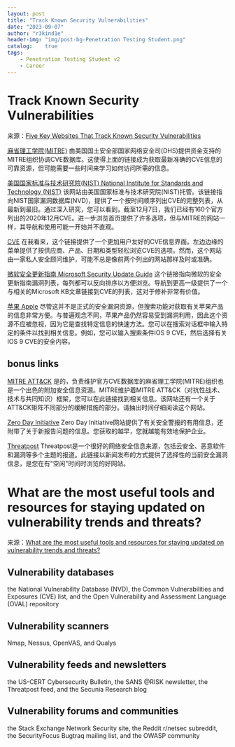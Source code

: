 ```yaml
---
layout: post
title: "Track Known Security Vulnerabilities"
date: "2023-09-07"
author: "r3kind1e"
header-img: "img/post-bg-Penetration Testing Student.png"
catalog:    true
tags: 
    - Penetration Testing Student v2
    - Career
---
```


# Track Known Security Vulnerabilities
来源：[Five Key Websites That Track Known Security Vulnerabilities](https://www.hcltech.com/blogs/five-key-websites-track-known-security-vulnerabilities)

[麻省理工学院(MITRE)](https://cve.mitre.org/)
由美国国土安全部国家网络安全司(DHS)提供资金支持的MITRE组织协调CVE数据库。这使得上面的链接成为获取最新准确的CVE信息的可靠资源，但可能需要一些时间来学习如何访问所需的信息。

[美国国家标准与技术研究院(NIST) National Institute for Standards and Technology (NIST)](https://nvd.nist.gov/vuln/full-listing)
该网站由美国国家标准与技术研究院(NIST)托管。该链接指向NIST国家漏洞数据库(NVD)，提供了一个按时间顺序列出CVE的完整列表，从最新到最旧。通过深入研究，您可以看到，截至12月7日，我们已经有160个官方列出的2020年12月CVE。进一步浏览首页提供了许多选项，但与MITRE的网站一样，其导航和使用可能一开始并不直观。

[CVE](https://www.cvedetails.com/index.php)
在我看来，这个链接提供了一个更加用户友好的CVE信息界面。左边边缘的菜单提供了按供应商、产品、日期和类型轻松浏览CVE的选项。然而，这个网站由一家私人安全顾问维护，可能不总是像前两个列出的网站那样及时或准确。

[微软安全更新指南 Microsoft Security Update Guide](https://msrc.microsoft.com/update-guide/vulnerability)
这个链接指向微软的安全更新指南漏洞列表，每列都可以反向排序以方便浏览。导航到更高一级提供了一个与相关的Microsoft KB文章链接到CVE的列表，这对于修补非常有价值。

[苹果 Apple](https://support.apple.com/)
尽管这并不是正式的安全漏洞资源，但搜索功能对获取有关苹果产品的信息非常方便。与普遍观念不同，苹果产品仍然容易受到漏洞利用，因此这个资源不应被忽视，因为它是查找特定信息的快速方法。您可以在搜索对话框中输入特定的条件以找到相关信息。例如，您可以输入搜索条件IOS 9 CVE，然后选择有关IOS 9 CVE的安全内容。

## bonus links
[MITRE ATT&CK](https://attack.mitre.org/)
是的，负责维护官方CVE数据库的麻省理工学院(MITRE)组织也是一个出色的附加安全信息资源。MITRE维护着MITRE ATT&CK（对抗性战术、技术与共同知识）框架，您可以在此链接找到相关信息。该网站还有一个关于ATT&CK矩阵不同部分的缓解措施的部分。请抽出时间仔细阅读这个网站。

[Zero Day Initiative](https://www.zerodayinitiative.com/advisories/upcoming/)
Zero Day Initiative网站提供了有关安全警报的有用信息，还附带了关于新报告问题的信息。您获取的越早，您就越能有效地保护企业。

[Threatpost](https://threatpost.com/category/vulnerabilities/)
Threatpost是一个很好的网络安全信息来源，包括云安全、恶意软件和漏洞等多个主题的报道。此链接以新闻发布的方式提供了选择性的当前安全漏洞信息，是您在有"空闲"时间时浏览的好网站。

# What are the most useful tools and resources for staying updated on vulnerability trends and threats?
来源：[What are the most useful tools and resources for staying updated on vulnerability trends and threats?](https://www.linkedin.com/advice/0/what-most-useful-tools-resources-staying-updated)

## Vulnerability databases
the National Vulnerability Database (NVD), the Common Vulnerabilities and Exposures (CVE) list, and the Open Vulnerability and Assessment Language (OVAL) repository

## Vulnerability scanners
Nmap, Nessus, OpenVAS, and Qualys

## Vulnerability feeds and newsletters
the US-CERT Cybersecurity Bulletin, the SANS @RISK newsletter, the Threatpost feed, and the Secunia Research blog

## Vulnerability forums and communities
the Stack Exchange Network Security site, the Reddit r/netsec subreddit, the SecurityFocus Bugtraq mailing list, and the OWASP community